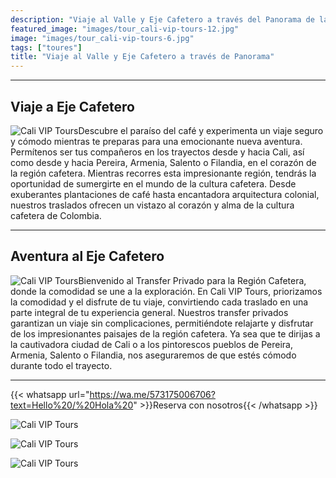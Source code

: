 ```yaml
---
description: "Viaje al Valle y Eje Cafetero a través del Panorama de la Región Cafetera"
featured_image: "images/tour_cali-vip-tours-12.jpg"
image: "images/tour_cali-vip-tours-6.jpg"
tags: ["toures"]
title: "Viaje al Valle y Eje Cafetero a través de Panorama"
---
```


---

## Viaje a Eje Cafetero

![Cali VIP Tours](/images/tour_entry_22.jpg)Descubre el paraíso del café y experimenta un viaje seguro y cómodo mientras te preparas para una emocionante nueva aventura. Permítenos ser tus compañeros en los trayectos desde y hacia Cali, así como desde y hacia Pereira, Armenia, Salento o Filandia, en el corazón de la región cafetera. Mientras recorres esta impresionante región, tendrás la oportunidad de sumergirte en el mundo de la cultura cafetera. Desde exuberantes plantaciones de café hasta encantadora arquitectura colonial, nuestros traslados ofrecen un vistazo al corazón y alma de la cultura cafetera de Colombia.

---

## Aventura al Eje Cafetero

![Cali VIP Tours](/images/tour_entry_23.jpg)Bienvenido al Transfer Privado para la Región Cafetera, donde la comodidad se une a la exploración. En Cali VIP Tours, priorizamos la comodidad y el disfrute de tu viaje, convirtiendo cada traslado en una parte integral de tu experiencia general. Nuestros transfer privados garantizan un viaje sin complicaciones, permitiéndote relajarte y disfrutar de los impresionantes paisajes de la región cafetera. Ya sea que te dirijas a la cautivadora ciudad de Cali o a los pintorescos pueblos de Pereira, Armenia, Salento o Filandia, nos aseguraremos de que estés cómodo durante todo el trayecto.

---

{{< whatsapp url="https://wa.me/573175006706?text=Hello%20/%20Hola%20" >}}Reserva con nosotros{{< /whatsapp >}}

![Cali VIP Tours](https://images.pexels.com/photos/4350188/pexels-photo-4350188.jpeg?auto=compress&cs=tinysrgb&w=400&lazy=load)

![Cali VIP Tours](https://images.pexels.com/photos/6347746/pexels-photo-6347746.jpeg?auto=compress&cs=tinysrgb&w=400&lazy=load)

![Cali VIP Tours](https://images.pexels.com/photos/6309810/pexels-photo-6309810.jpeg?auto=compress&cs=tinysrgb&w=400&lazy=load)